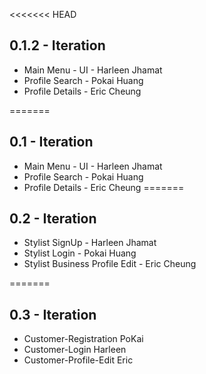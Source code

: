 <<<<<<< HEAD
## 0.1.2 - Iteration

- Main Menu - UI - Harleen Jhamat
- Profile Search - Pokai Huang
- Profile Details - Eric Cheung

=======
## 0.1 - Iteration

- Main Menu - UI - Harleen Jhamat
- Profile Search - Pokai Huang
- Profile Details - Eric Cheung
=======
## 0.2 - Iteration

- Stylist SignUp - Harleen Jhamat
- Stylist Login - Pokai Huang
- Stylist Business Profile Edit - Eric Cheung

=======
## 0.3 - Iteration

- Customer-Registration PoKai
- Customer-Login Harleen
- Customer-Profile-Edit Eric